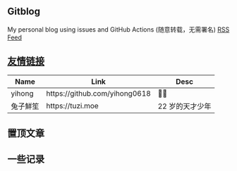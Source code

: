## Gitblog
My personal blog using issues and GitHub Actions (随意转载，无需署名)
[RSS Feed](https://rsshub.app/github/branches/dululu/notes)

## [友情链接](https://github.com/yihong0618/gitblog/issues/217)
<table>
<thead>
    <tr> 
    <th>Name</th>
    <th>Link</th>
    <th>Desc</th>
    </tr>
 </thead>
 <tbody>
    <tr>
    <td>yihong</td>
    <td>https://github.com/yihong0618</td>
    <td>🐂🍺</td>
    </tr>
    <tr>
    <td>兔子鮮笙</td>
    <td>https://tuzi.moe</td>
    <td>22 岁的天才少年</td>
    </tr>      
 </tbody>
 </table>


 ## 置顶文章
 ## 一些记录